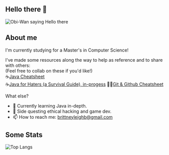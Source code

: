 ## Hello there 👋
![Obi-Wan saying Hello there](https://i.giphy.com/media/v1.Y2lkPTc5MGI3NjExanJ5aHR5ZmxhaDkwMmM5d2swNnA2ODM3YWZ3NGVhbnF4Z285bDluYSZlcD12MV9pbnRlcm5hbF9naWZfYnlfaWQmY3Q9Zw/BjCWlikTDTN4a8EU0b/giphy.gif)
## About me
I'm currently studying for a Master's in Computer Science! 

I've made some resources along the way to help as reference and to share with others:  
(Feel free to collab on these if you'd like!)  
☕[Java Cheatsheet](https://github.com/brittneyleighb/java-cheatsheet)  
☕[Java for Haters (a Survival Guide), in-progess](https://github.com/brittneyleighb/java-for-haters/blob/main/README.md)
🐙🐱[Git & Github Cheatsheet](https://github.com/brittneyleighb/git-github-cheatsheet)  

What else?
- 🔭 Currently learning Java in-depth.
- 🌱 Side questing ethical hacking and game dev.
- 📫 How to reach me: brittneyleighb@gmail.com

## Some Stats
![Top Langs](https://github-readme-stats.vercel.app/api/top-langs/?username=brittneyleighb&theme=catppuccin_mocha&hide=makefile&langs_count=10)
